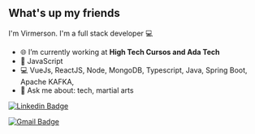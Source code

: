 ## What's up my friends
I'm Virmerson.
I'm a full stack developer :computer:

- 🌐   I’m currently working at **High Tech Cursos and Ada Tech**
- :purple_heart:  JavaScript
- :computer:   VueJs, ReactJS, Node, MongoDB, Typescript, Java, Spring Boot, Apache KAFKA, 
- 💬   Ask me about: tech, martial arts 

[![Linkedin Badge](https://img.shields.io/badge/-Virmerson-blue?style=flat-square&logo=Linkedin&logoColor=white&link=https://www.linkedin.com/in/virmerson/)](https://www.linkedin.com/in/virmerson/) 

[![Gmail Badge](https://img.shields.io/badge/-virmerson.dev@gmail.com-c14438?style=flat-square&logo=Gmail&logoColor=white&link=mailto:virmerson.dev@gmail.com)](mailto:virmerson.dev@gmail.com)
